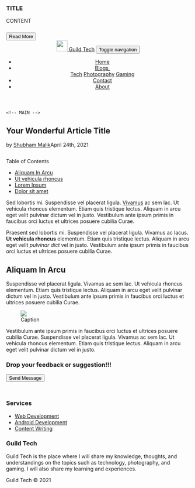 
<!-- Latest Blog On INDEX.HTM & Add Blog On Blog-Category Page -->
<div class="col-sm-6 col-md-4 shadow-lg p-3 mb-5 bg-body rounded item">
    <a href="#URL">
    <img class="img-fluid rounded" src="IMG" alt=""></a>
    <h3 class="name">TITLE</h3>
    <p class="description">CONTENT</p>
     <a href="#URL">
        <button type="button" class="btn btn-outline-secondary" style="margin-top: 10px;">Read More</button>
    </a>
</div>

<!-- Final Blog Post  -->
<!-- head content -->
<link rel="stylesheet" href="../../assets/bootstrap/css/bootstrap.min.css">
    <link rel="stylesheet" href="https://fonts.googleapis.com/css?family=Lora">
    <link rel="stylesheet" href="../../assets/css/Article-Dual-Column.css">
    <link rel="stylesheet" href="../../assets/css/styles.css">
    <link rel="stylesheet" href="../../assets/css/Footer-Dark.css">
    <link rel="stylesheet" href="../../assets/css/Main.css">
    <link rel="stylesheet" href="../../assets/fonts/font-awesome.min.css">
    <link rel="stylesheet" href="../../assets/fonts/ionicons.min.css">
<!-- nav bar -->
    <header>
        <!-- NAVIGATION BAR START-->
        <nav class="navbar navbar-dark navbar-expand-md bg-dark fixed-top" style="color: var(--bs-dark);">
          <div class="container-fluid">
            <a class="navbar-brand link-dark" href="../../index.html">
              <img src="../../assets/img/logo.png" width="30px" height="30px" class="d-inline-block align-text-top"> 
              Guild Tech</a>
            <button data-bs-toggle="collapse" class="navbar-toggler" data-bs-target="#navcol-1"><span class="visually-hidden">Toggle navigation</span><span class="navbar-toggler-icon"></span></button>
              <div class="collapse navbar-collapse d-md-flex justify-content-md-end" id="navcol-1">
                  <ul class="navbar-nav">
                      <li class="nav-item"><a class="nav-link active" href="../../index.html">Home</a></li>
                      <li class="nav-item dropdown"><a class="dropdown-toggle nav-link active" aria-expanded="false" data-bs-toggle="dropdown" href="#">Blogs&nbsp;</a>
                          <div class="dropdown-menu">
                            <a class="dropdown-item" href="../../blog-category/tech.html">Tech</a>
                            <a class="dropdown-item" href="../../blog-category/photography.html">Photography</a>
                            <a class="dropdown-item" href="../../blog-category/gaming.html">Gaming</a>
                          </div>
                      </li>
                      <li class="nav-item"><a class="nav-link active" href="../../contact.html">Contact</a></li>
                      <li class="nav-item"><a class="nav-link active" href="../../about.html">About</a></li>
                  </ul>
              </div>
          </div>
        </nav>
        <!-- NAVIGATION BAR ENDED -->
    </header>

    <!-- MAIN -->
<section class="article-dual-column">
        <div class="container padding">
            <div class="row">
                <div class="col-md-10 offset-md-1">
                    <div class="intro">
                        <h1 class="text-center">Your Wonderful Article Title</h1>
                        <p class="text-center"><span class="by">by</span> <a href="../../about.html">Shubham Malik</a><span class="date">April 24th, 2021 </span></p>
                        <img class="img-fluid rounded img-thumbnail" src="">
                    </div>
                </div>
            </div>
            <div class="row">
                <div class="col-md-10 col-lg-3 offset-md-1">
                    <div class="toc">
                        <p>Table of Contents</p>
                        <ul>
                            <li><a href="#">Aliquam In Arcu </a> </li>
                            <li><a href="#">Ut vehicula rhoncus</a></li>
                            <li><a href="#">Lorem Ipsum </a> </li>
                            <li><a href="#">Dolor sit amet</a> </li>
                        </ul>
                    </div>
                </div>
                <div class="col-md-10 col-lg-7 offset-md-1 offset-lg-0">
                    <div class="text">
                        <p>Sed lobortis mi. Suspendisse vel placerat ligula. <span style="text-decoration: underline;">Vivamus</span> ac sem lac. Ut vehicula rhoncus elementum. Etiam quis tristique lectus. Aliquam in arcu eget velit pulvinar dictum vel in justo. Vestibulum ante ipsum primis in faucibus orci luctus et ultrices posuere cubilia Curae.</p>
                        <p>Praesent sed lobortis mi. Suspendisse vel placerat ligula. Vivamus ac lacus. <strong>Ut vehicula rhoncus</strong> elementum. Etiam quis tristique lectus. Aliquam in arcu eget velit <em>pulvinar dict</em> vel in justo. Vestibulum ante ipsum primis in faucibus orci luctus et ultrices posuere cubilia Curae.</p>
                        <h2>Aliquam In Arcu </h2>
                        <p>Suspendisse vel placerat ligula. Vivamus ac sem lac. Ut vehicula rhoncus elementum. Etiam quis tristique lectus. Aliquam in arcu eget velit pulvinar dictum vel in justo. Vestibulum ante ipsum primis in faucibus orci luctus et ultrices posuere cubilia Curae.</p>
                        <figure class="figure"><img class="figure-img" src="assets/img/beach.jpg">
                            <figcaption class="figure-caption">Caption</figcaption>
                        </figure>
                        <p>Vestibulum ante ipsum primis in faucibus orci luctus et ultrices posuere cubilia Curae. Suspendisse vel placerat ligula. Vivamus ac sem lac. Ut vehicula rhoncus elementum. Etiam quis tristique lectus. Aliquam in arcu eget velit pulvinar dictum vel in justo.</p>
                    </div>
                </div>
            </div>
            <div class="text-center">
                <h3>Drop your feedback or suggestion!!!</h3>
                <a href="../../contact.html">
                    <button type="button" class="btn btn-outline-dark" style="margin-bottom: 25px;">Send Message</button></a>
            </div>
        </div>
    </section>
<!-- FOOTER -->
<footer class="footer-dark bg-dark">
        <div class="container">
            <div class="row">
                <div class="col-sm-6 col-md-3 item">
                    <h3>Services</h3>
                    <ul>
                        <li><a href="#">Web Development</a></li>
                        <li><a href="#">Android Development</a></li>
                        <li><a href="#">Content Writing</a></li>
                    </ul>
                </div>
                <div class="col-sm-6 col-md-9 item text">
                    <h3>Guild Tech</h3>
                    <p>Guild Tech is the place where I will share my knowledge, thoughts, and understandings on the topics such as technology, photography, and gaming. I will also share my learning and experiences.</p>
                </div>
            </div>
            <div class="col item social">
              <a href="https://www.linkedin.com/in/malikshub/" target="_blank"><i class="icon ion-social-linkedin"></i></a>
              <a href="https://twitter.com/malikshub" target="_blank"><i class="icon ion-social-twitter"></i></a>
              <a href="https://www.instagram.com/click.trick/" target="_blank"><i class="icon ion-social-instagram"></i></a>
              <a href="https://github.com/malikshub" target="_blank"><i class="icon ion-social-github"></i></a>
            </div>
            <p class="copyright">Guild Tech © 2021</p>
        </div>
    </footer>
    <script src="../../assets/bootstrap/js/bootstrap.min.js"></script>